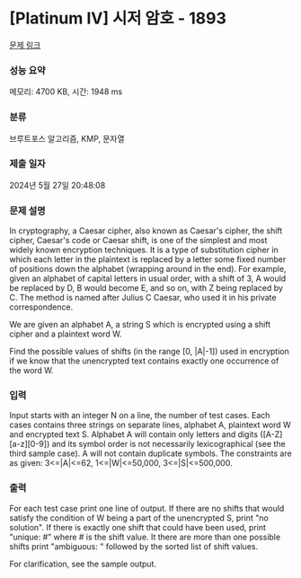 # [Platinum IV] 시저 암호 - 1893 

[문제 링크](https://www.acmicpc.net/problem/1893) 

### 성능 요약

메모리: 4700 KB, 시간: 1948 ms

### 분류

브루트포스 알고리즘, KMP, 문자열

### 제출 일자

2024년 5월 27일 20:48:08

### 문제 설명

<p>In cryptography, a Caesar cipher, also known as Caesar's cipher, the shift cipher, Caesar's code or Caesar shift, is one of the simplest and most widely known encryption techniques. It is a type of substitution cipher in which each letter in the plaintext is replaced by a letter some fixed number of positions down the alphabet (wrapping around in the end). For example, given an alphabet of capital letters in usual order, with a shift of 3, A would be replaced by D, B would become E, and so on, with Z being replaced by C. The method is named after Julius C Caesar, who used it in his private correspondence.</p>

<p>We are given an alphabet A, a string S which is encrypted using a shift cipher and a plaintext word W.</p>

<p>Find the possible values of shifts (in the range [0, |A|-1]) used in encryption if we know that the unencrypted text contains exactly one occurrence of the word W.</p>

### 입력 

 <p>Input starts with an integer N on a line, the number of test cases. Each cases contains three strings on separate lines, alphabet A, plaintext word W and encrypted text S. Alphabet A will contain only letters and digits ([A-Z][a-z][0-9]) and its symbol order is not necessarily lexicographical (see the third sample case). A will not contain duplicate symbols. The constraints are as given: 3<=|A|<=62, 1<=|W|<=50,000, 3<=|S|<=500,000.</p>

### 출력 

 <p>For each test case print one line of output. If there are no shifts that would satisfy the condition of W being a part of the unencrypted S, print "no solution". If there is exactly one shift that could have been used, print "unique: #" where # is the shift value. It there are more than one possible shifts print "ambiguous: " followed by the sorted list of shift values.</p>

<p>For clarification, see the sample output.</p>

